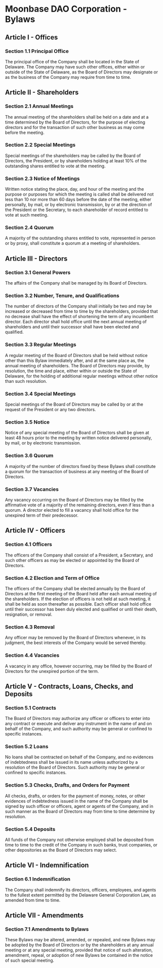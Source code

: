 # Moonbase DAO Corporation - Bylaws
## Article I - Offices
### Section 1.1 Principal Office
The principal office of the Company shall be located in the State of Delaware. The Company may have such other offices, either within or outside of the State of Delaware, as the Board of Directors may designate or as the business of the Company may require from time to time.

## Article II - Shareholders
### Section 2.1 Annual Meetings
The annual meeting of the shareholders shall be held on a date and at a time determined by the Board of Directors, for the purpose of electing directors and for the transaction of such other business as may come before the meeting.

### Section 2.2 Special Meetings
Special meetings of the shareholders may be called by the Board of Directors, the President, or by shareholders holding at least 10% of the outstanding shares entitled to vote at the meeting.

### Section 2.3 Notice of Meetings
Written notice stating the place, day, and hour of the meeting and the purpose or purposes for which the meeting is called shall be delivered not less than 10 nor more than 60 days before the date of the meeting, either personally, by mail, or by electronic transmission, by or at the direction of the President or the Secretary, to each shareholder of record entitled to vote at such meeting.

### Section 2.4 Quorum
A majority of the outstanding shares entitled to vote, represented in person or by proxy, shall constitute a quorum at a meeting of shareholders.

## Article III - Directors
### Section 3.1 General Powers
The affairs of the Company shall be managed by its Board of Directors.

### Section 3.2 Number, Tenure, and Qualifications
The number of directors of the Company shall initially be two and may be increased or decreased from time to time by the shareholders, provided that no decrease shall have the effect of shortening the term of any incumbent director. Each director shall hold office until the next annual meeting of shareholders and until their successor shall have been elected and qualified.

### Section 3.3 Regular Meetings
A regular meeting of the Board of Directors shall be held without notice other than this Bylaw immediately after, and at the same place as, the annual meeting of shareholders. The Board of Directors may provide, by resolution, the time and place, either within or outside the State of Delaware, for the holding of additional regular meetings without other notice than such resolution.

### Section 3.4 Special Meetings
Special meetings of the Board of Directors may be called by or at the request of the President or any two directors.

### Section 3.5 Notice
Notice of any special meeting of the Board of Directors shall be given at least 48 hours prior to the meeting by written notice delivered personally, by mail, or by electronic transmission.

### Section 3.6 Quorum
A majority of the number of directors fixed by these Bylaws shall constitute a quorum for the transaction of business at any meeting of the Board of Directors.

### Section 3.7 Vacancies
Any vacancy occurring on the Board of Directors may be filled by the affirmative vote of a majority of the remaining directors, even if less than a quorum. A director elected to fill a vacancy shall hold office for the unexpired term of their predecessor.

## Article IV - Officers
### Section 4.1 Officers
The officers of the Company shall consist of a President, a Secretary, and such other officers as may be elected or appointed by the Board of Directors.

### Section 4.2 Election and Term of Office
The officers of the Company shall be elected annually by the Board of Directors at the first meeting of the Board held after each annual meeting of the shareholders. If the election of officers is not held at such meeting, it shall be held as soon thereafter as possible. Each officer shall hold office until their successor has been duly elected and qualified or until their death, resignation, or removal.

### Section 4.3 Removal
Any officer may be removed by the Board of Directors whenever, in its judgment, the best interests of the Company would be served thereby.

### Section 4.4 Vacancies
A vacancy in any office, however occurring, may be filled by the Board of Directors for the unexpired portion of the term.

## Article V - Contracts, Loans, Checks, and Deposits
### Section 5.1 Contracts
The Board of Directors may authorize any officer or officers to enter into any contract or execute and deliver any instrument in the name of and on behalf of the Company, and such authority may be general or confined to specific instances.

### Section 5.2 Loans
No loans shall be contracted on behalf of the Company, and no evidences of indebtedness shall be issued in its name unless authorized by a resolution of the Board of Directors. Such authority may be general or confined to specific instances.

### Section 5.3 Checks, Drafts, and Orders for Payment
All checks, drafts, or orders for the payment of money, notes, or other evidences of indebtedness issued in the name of the Company shall be signed by such officer or officers, agent or agents of the Company, and in such manner as the Board of Directors may from time to time determine by resolution.

### Section 5.4 Deposits
All funds of the Company not otherwise employed shall be deposited from time to time to the credit of the Company in such banks, trust companies, or other depositories as the Board of Directors may select.

## Article VI - Indemnification
### Section 6.1 Indemnification
The Company shall indemnify its directors, officers, employees, and agents to the fullest extent permitted by the Delaware General Corporation Law, as amended from time to time.

## Article VII - Amendments
### Section 7.1 Amendments to Bylaws
These Bylaws may be altered, amended, or repealed, and new Bylaws may be adopted by the Board of Directors or by the shareholders at any annual meeting or at any special meeting, provided that notice of such alteration, amendment, repeal, or adoption of new Bylaws be contained in the notice of such special meeting.
